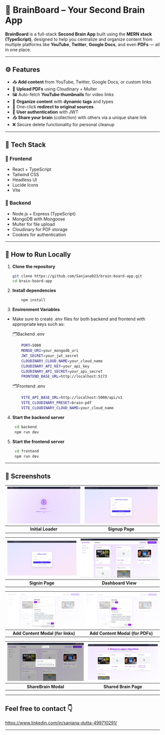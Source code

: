 # 🧠 BrainBoard – Your Second Brain App

**BrainBoard** is a full-stack **Second Brain App** built using the **MERN stack (TypeScript)**, designed to help you centralize and organize content from multiple platforms like **YouTube**, **Twitter**, **Google Docs**, and even **PDFs** — all in one place.

---

## ⚙️ Features

- 📥 **Add content** from YouTube, Twitter, Google Docs, or custom links
- 📄 **Upload PDFs** using Cloudinary + Multer
- 🖼️ Auto-fetch **YouTube thumbnails** for video links
- 🧠 **Organize content** with **dynamic tags** and types
- 🔗 One-click **redirect to original sources**
- 🔐 **User authentication** with JWT
- 📤 **Share your brain** (collection) with others via a unique share link
- ❌ Secure delete functionality for personal cleanup

---

## 🧪 Tech Stack

### 🧩 Frontend

- React + TypeScript
- Tailwind CSS
- Headless UI
- Lucide Icons
- Vite

### 🧠 Backend

- Node.js + Express (TypeScript)
- MongoDB with Mongoose
- Multer for file upload
- Cloudinary for PDF storage
- Cookies for authentication

---

## 🚀 How to Run Locally

1. **Clone the repository**

   ```bash
   git clone https://github.com/Sanjana023/brain-board-app.git
   cd brain-board-app

   ```

2. **Install dependencies**
    ```bash
        npm install

    ```

3. **Environment Variables**

- Make sure to create .env files for both backend and frontend with appropriate keys such as:

    🗂️Backend .env
    ```bash
        PORT=5000
        MONGO_URI=your_mongodb_uri
        JWT_SECRET=your_jwt_secret
        CLOUDINARY_CLOUD_NAME=your_cloud_name
        CLOUDINARY_API_KEY=your_api_key
        CLOUDINARY_API_SECRET=your_api_secret
        FRONTEND_BASE_URL=http://localhost:5173
    ```
    🗂️Frontend .env
    ```bash
        VITE_API_BASE_URL=http://localhost:5000/api/v1
        VITE_CLOUDINARY_PRESET=brain-pdf
        VITE_CLOUDINARY_CLOUD_NAME=your_cloud_name
    ```

4. **Start the backend server**
   ```bash
    cd backend
    npm run dev

   ```

5. **Start the frontend server**
   ```bash
    cd frontend
    npm run dev

   ```
---

## 📸 Screenshots

| ![Initial Loader](screenshots-brain-app/splash-screen.jpg) | ![Signup Page](screenshots-brain-app/signup-page.jpg) |
|:--:|:--:|
| **Initial Loader** | **Signup Page** |

| ![Signin Page](screenshots-brain-app/signin-page.jpg) | ![Dashboard View](screenshots-brain-app/home-page.jpg) |
|:--:|:--:|
| **Signin Page** | **Dashboard View** |

| ![Add Link Modal](screenshots-brain-app/addContentModal-for-links.jpg) | ![Add PDF Modal](screenshots-brain-app/addContentModal-for-pdfs.jpg) |
|:--:|:--:|
| **Add Content Modal (for links)** | **Add Content Modal (for PDFs)** |

| ![Share Modal](screenshots-brain-app/sharedModal.png) | ![Shared Brain Page](screenshots-brain-app/shared-brain-page.png) |
|:--:|:--:|
| **ShareBrain Modal** | **Shared Brain Page** |

---

## Feel free to contact 👇
https://www.linkedin.com/in/sanjana-dutta-499710291/

---
